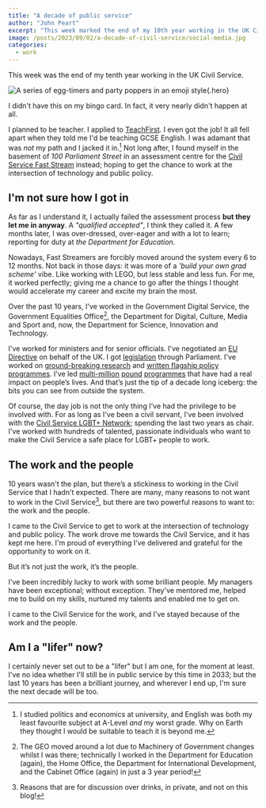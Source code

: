 ```yaml
---
title: "A decade of public service"
author: "John Peart"
excerpt: "This week marked the end of my 10th year working in the UK Civil Service."
image: /posts/2023/09/02/a-decade-of-civil-service/social-media.jpg
categories:
  - work
---
```


This week was the end of my tenth year working in the UK Civil Service. 

![A series of egg-timers and party poppers in an emoji style](/assets/images/posts/2023/09/02/a-decade-of-civil-service/icons.svg){.hero}

I didn't have this on my bingo card. In fact, it very nearly didn't happen at all. 

I planned to be teacher. I applied to [TeachFirst](https://www.teachfirst.org.uk). I even got the job! It all fell apart when they told me I'd be teaching GCSE English. I was adamant that was *not* my path and I jacked it in.[^1] Not long after, I found myself in the basement of *100 Parliament Street* in an assessment centre for the [Civil Service Fast Stream](https://www.faststream.gov.uk) instead; hoping to get the chance to work at the intersection of technology and public policy.

[^1]: I studied politics and economics at university, and English was both my least favourite subject at A-Level *and* my worst grade. Why on Earth they thought I would be suitable to teach it is beyond me.

## I'm not sure how I got in

As far as I understand it, I actually failed the assessment process **but they let me in anyway**. A *"qualified accepted"*, I think they called it. A few months later, I was over-dressed, over-eager and with a lot to learn; reporting for duty at *the Department for Education*. 

Nowadays, Fast Streamers are forcibly moved around the system every 6 to 12 months. Not back in those days: it was more of a *'build your own grad scheme'* vibe. Like working with LEGO, but less stable and less fun. For me, it worked perfectly; giving me a chance to go after the things I thought would accelerate my career and excite my brain the most.

Over the past 10 years, I've worked in the Government Digital Service, the Government Equalities Office[^2], the Department for Digital, Culture, Media and Sport and, now, the Department for Science, Innovation and Technology.

[^2]: The GEO moved around a lot due to Machinery of Government changes whilst I was there; technically I worked in the Department for Education (again), the Home Office, the Department for International Development, and the Cabinet Office (again) in just a 3 year period!

I've worked for ministers and for senior officials. I've negotiated an [EU Directive](https://eur-lex.europa.eu/eli/dir/2016/2102/oj) on behalf of the UK. I got [legislation](https://www.legislation.gov.uk/ukpga/2021/31/enacted) through Parliament. I've worked on [ground-breaking research](https://www.gov.uk/government/consultations/national-lgbt-survey) and [written flagship policy programmes](https://www.gov.uk/government/publications/lgbt-action-plan-2018-improving-the-lives-of-lesbian-gay-bisexual-and-transgender-people). I've led [multi-million](https://equalities.blog.gov.uk/2017/11/15/all-different-all-equal-how-were-investing-in-tackling-bullying-in-schools/) [pound](https://www.gov.uk/government/news/lgbt-history-month-new-government-support-for-lgbt-groups) [programmes](https://www.gov.uk/government/news/lgbt-history-month-new-government-support-for-lgbt-groups) that have had a real impact on people’s lives. And that’s just the tip of a decade long iceberg: the bits you can see from outside the system.

Of course, the day job is not the only thing I've had the privilege to be involved with. For as long as I've been a civil servant, I've been involved with the [Civil Service LGBT+ Network](https://www.civilservice.lgbt); spending the last two years as chair. I've worked with hundreds of talented, passionate individuals who want to make the Civil Service a safe place for LGBT+ people to work.

## The work and the people

10 years wasn't the plan, but there’s a stickiness to working in the Civil Service that I hadn't expected. There are many, many reasons to not want to work in the Civil Service[^3], but there are two powerful reasons to want to: the work and the people.

[^3]: Reasons that are for discussion over drinks, in private, and not on this blog!

I came to the Civil Service to get to work at the intersection of technology and public policy. The work drove me towards the Civil Service, and it has kept me here. I'm proud of everything I've delivered and grateful for the opportunity to work on it.

But it’s not just the work, it’s the people. 

I've been incredibly lucky to work with some brilliant people. My managers have been exceptional; without exception. They've mentored me, helped me to build on my skills, nurtured my talents and enabled me to get on. 

I came to the Civil Service for the work, and I've stayed because of the work and the people.

## Am I a "lifer" now?

I certainly never set out to be a "lifer" but I am one, for the moment at least. I've no idea whether I'll still be in public service by this time in 2033; but the last 10 years has been a brilliant journey, and wherever I end up, I'm sure the next decade will be too.